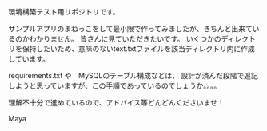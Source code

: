 環境構築テスト用リポジトリです。

サンプルアプリのまねっこをして最小限で作ってみましたが、きちんと出来ているのかわかりません。
皆さんに見ていただきたいです。
いくつかのディレクトリを保持したいため、意味のないtext.txtファイルを該当ディレクトリ内に作成しています。

requirements.txt や　MySQLのテーブル構成などは、
設計が済んだ段階で追記しようと思っていますが、この手順であっているのでしょうか。。。。

理解不十分で進めているので、アドバイス等どんどんくださいませ！

Maya 

